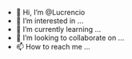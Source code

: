 - 👋 Hi, I’m @Lucrencio
- 👀 I’m interested in ...
- 🌱 I’m currently learning ...
- 💞️ I’m looking to collaborate on ...
- 📫 How to reach me ...

<!---
Lucrencio/Lucrencio is a ✨ special ✨ repository because its `README.md` (this file) appears on your GitHub profile.
You can click the Preview link to take a look at your changes.
--->
